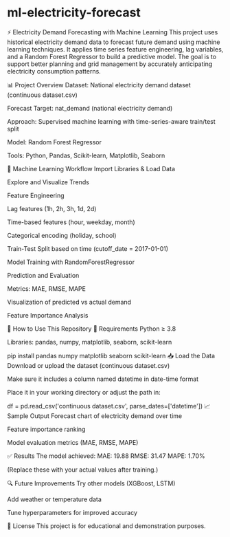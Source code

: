 # ml-electricity-forecast

⚡ Electricity Demand Forecasting with Machine Learning
This project uses historical electricity demand data to forecast future demand using machine learning techniques. It applies time series feature engineering, lag variables, and a Random Forest Regressor to build a predictive model. The goal is to support better planning and grid management by accurately anticipating electricity consumption patterns.

📊 Project Overview
Dataset: National electricity demand dataset (continuous dataset.csv)

Forecast Target: nat_demand (national electricity demand)

Approach: Supervised machine learning with time-series-aware train/test split

Model: Random Forest Regressor

Tools: Python, Pandas, Scikit-learn, Matplotlib, Seaborn

🧠 Machine Learning Workflow
Import Libraries & Load Data

Explore and Visualize Trends

Feature Engineering

Lag features (1h, 2h, 3h, 1d, 2d)

Time-based features (hour, weekday, month)

Categorical encoding (holiday, school)

Train-Test Split based on time (cutoff_date = 2017-01-01)

Model Training with RandomForestRegressor

Prediction and Evaluation

Metrics: MAE, RMSE, MAPE

Visualization of predicted vs actual demand

Feature Importance Analysis

📁 How to Use This Repository
🔧 Requirements
Python ≥ 3.8

Libraries:
pandas, numpy, matplotlib, seaborn, scikit-learn

pip install pandas numpy matplotlib seaborn scikit-learn
📥 Load the Data
Download or upload the dataset (continuous dataset.csv)

Make sure it includes a column named datetime in date-time format

Place it in your working directory or adjust the path in:

df = pd.read_csv('continuous dataset.csv', parse_dates=['datetime'])
📈 Sample Output
Forecast chart of electricity demand over time

Feature importance ranking

Model evaluation metrics (MAE, RMSE, MAPE)

✅ Results
The model achieved:
MAE: 19.88
RMSE: 31.47
MAPE: 1.70%

(Replace these with your actual values after training.)

🔍 Future Improvements
Try other models (XGBoost, LSTM)

Add weather or temperature data

Tune hyperparameters for improved accuracy

📌 License
This project is for educational and demonstration purposes.
